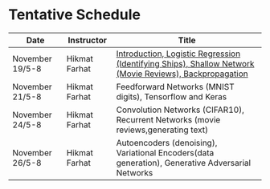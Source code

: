# Tentative Schedule

| Date         | Instructor | Title |
|  ---- |  ----------|   ------|
| November 19/5-8 | Hikmat Farhat | [Introduction, Logistic Regression (Identifying Ships), Shallow Network (Movie Reviews), Backpropagation](https://github.com/hikmatfarhat-ndu/CSC645/blob/master/1ship.ipynb)|
| November 21/5-8| Hikmat Farhat | Feedforward Networks (MNIST digits), Tensorflow and Keras|
| November 24/5-8 | Hikmat Farhat | Convolution Networks (CIFAR10), Recurrent Networks (movie reviews,generating text)|
| November 26/5-8 | Hikmat Farhat |Autoencoders (denoising), Variational Encoders(data generation), Generative Adversarial Networks|



